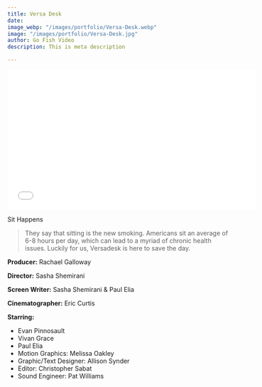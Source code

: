 ```yaml
---
title: Versa Desk
date: 
image_webp: "/images/portfolio/Versa-Desk.webp"
image: "/images/portfolio/Versa-Desk.jpg"
author: Go Fish Video
description: This is meta description

---
```

<iframe width="560" height="315" src="[https://www.youtube.com/embed/FfPPP37Ejx0](https://www.youtube.com/embed/FfPPP37Ejx0 "https://www.youtube.com/embed/FfPPP37Ejx0")" title="YouTube video player" frameborder="0" allow="accelerometer; autoplay; clipboard-write; encrypted-media; gyroscope; picture-in-picture" allowfullscreen></iframe>

Sit Happens

> They say that sitting is the new smoking. Americans sit an average of 6-8 hours per day, which can lead to a myriad of chronic health issues. Luckily for us, Versadesk is here to save the day.

**Producer:** Rachael Galloway

**Director:** Sasha Shemirani

**Screen Writer:** Sasha Shemirani & Paul Elia

**Cinematographer:** Eric Curtis

**Starring:**

* Evan Pinnosault
* Vivan Grace
* Paul Elia
* Motion Graphics: Melissa Oakley
* Graphic/Text Designer: Allison Synder
* Editor: Christopher Sabat
* Sound Engineer: Pat Williams